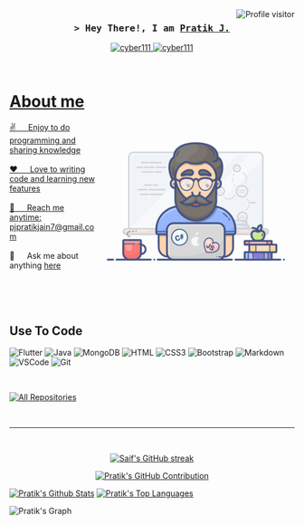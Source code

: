<!--
<h2 align="center">
  Welcome to Pratik's!
  <img src="https://media.giphy.com/media/hvRJCLFzcasrR4ia7z/giphy.gif" width="28">
</h2>
-->

<!--
<p align="center">
  <a href="https://github.com/cyber111"><img src="https://readme-typing-svg.herokuapp.com/?lines=Self%20Taught%20Programmer;Front%20End%20Developer;1.5%2B%20years%20of%20coding%20experience;Always%20learning%20new%20things&center=true&width=380&height=45"></a>
</p>

 -->

<a href="https://komarev.com/ghpvc/?username=cyber111">
  <img align="right" src="https://komarev.com/ghpvc/?username=cyber111&label=Visitors&color=0e75b6&style=flat" alt="Profile visitor" />
</a>

<!-- Intro  -->
<h3 align="center">
        <samp>&gt; Hey There!, I am
                <b><a target="_blank" href="https://cyber111.github.io/">Pratik J.</a></b>
        </samp>
</h3>



<p align="center">
 <a href="https://cyber111.github.io/" target="blank">
  <img src="https://img.shields.io/badge/Website-DC143C?style=for-the-badge&logo=medium&logoColor=white" alt="cyber111" />
 </a>
 <a href="https://www.linkedin.com/in/pratik-jain-00610b147/" target="_blank">
  <img src="https://img.shields.io/badge/LinkedIn-0077B5?style=for-the-badge&logo=linkedin&logoColor=white" alt="cyber111"/>

</p>
<br />

<!-- About Section -->
 # About me
 
<p>
 <img align="right" width="350" src="/assets/programmer.gif" alt="Coding gif" />
  
 ✌️ &emsp; Enjoy to do programming and sharing knowledge <br/><br/>
 ❤️ &emsp; Love to writing code and learning new features<br/><br/>
 📧 &emsp; Reach me anytime: pjpratikjain7@gmail.com<br/><br/>
 💬 &emsp; Ask me about anything [here](https://github.com/cyber111/cyber111/issues)

</p>

<br/>
<br/>
<br/>

## Use To Code

![Flutter](https://img.shields.io/badge/Flutter-F0DB4F?style=for-the-badge&labelColor=black&logo=flutter&logoColor=F0DB4F)
![Java](https://img.shields.io/badge/Java-007acc?style=for-the-badge&labelColor=black&logo=java&logoColor=007acc)
![MongoDB](https://img.shields.io/badge/MongoDB-4EA94B?style=for-the-badge&logo=mongodb&logoColor=white)
![HTML](https://img.shields.io/badge/HTML5-E34F26?style=for-the-badge&logo=html5&logoColor=white)
![CSS3](https://img.shields.io/badge/CSS3-1572B6?style=for-the-badge&logo=css3&logoColor=white)
![Bootstrap](https://img.shields.io/badge/Bootstrap-563D7C?style=for-the-badge&logo=bootstrap&logoColor=white)
![Markdown](https://img.shields.io/badge/Markdown-000000?style=for-the-badge&logo=markdown&logoColor=white)
![VSCode](https://img.shields.io/badge/Visual_Studio-0078d7?style=for-the-badge&logo=visual%20studio&logoColor=white)
![Git](https://img.shields.io/badge/Git-F05032?style=for-the-badge&logo=git&logoColor=white)

<br/>
<p align="left">
  <a href="https://github.com/cyber111?tab=repositories" target="_blank"><img alt="All Repositories" title="All Repositories" src="https://img.shields.io/badge/-All%20Repos-2962FF?style=for-the-badge&logo=koding&logoColor=white"/></a>
</p>

<br/>
<hr/>
<br/>

<p align="center">
  <a href="https://github.com/cyber111">
    <img src="https://github-readme-streak-stats.herokuapp.com/?user=cyber111&theme=radical&border=7F3FBF&background=0D1117" alt="Saif's GitHub streak"/>
  </a>
</p>

<p align="center">
  <a href="https://github.com/cyber111">
    <img src="https://github-profile-summary-cards.vercel.app/api/cards/profile-details?username=cyber111&theme=radical" alt="Pratik's GitHub Contribution"/>
  </a>
</p>

<a> 
    <a href="https://github.com/cyber111"><img alt="Pratik's Github Stats" src="https://denvercoder1-github-readme-stats.vercel.app/api?username=cyber111&show_icons=true&count_private=true&theme=react&border_color=7F3FBF&bg_color=0D1117&title_color=F85D7F&icon_color=F8D866" height="192px" width="49.5%"/></a>
  <a href="https://github.com/cyber111"><img alt="Pratik's Top Languages" src="https://denvercoder1-github-readme-stats.vercel.app/api/top-langs/?username=cyber111&langs_count=8&layout=compact&theme=react&border_color=7F3FBF&bg_color=0D1117&title_color=F85D7F&icon_color=F8D866" height="192px" width="49.5%"/></a>
  <br/>
</a>


![Pratik's Graph](https://github-readme-activity-graph.vercel.app/graph?username=cyber111&custom_title=Pratik's%20GitHub%20Activity%20Graph&bg_color=0D1117&color=7F3FBF&line=7F3FBF&point=7F3FBF&area_color=FFFFFF&title_color=FFFFFF&area=true)
